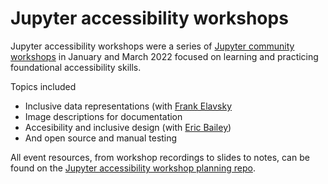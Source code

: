 # Jupyter accessibility workshops

Jupyter accessibility workshops were a series of [Jupyter community workshops](https://blog.jupyter.org/jupyter-community-workshops-cbd34ac82549)
in January and March 2022 focused on learning and practicing foundational
accessibility skills.

Topics included

- Inclusive data representations (with [Frank Elavsky](https://www.frank.computer/)
- Image descriptions for documentation
- Accesibility and inclusive design (with [Eric Bailey](https://ericwbailey.design/))
- And open source and manual testing

All event resources, from workshop recordings to slides to notes, can be found on the [Jupyter accessibility workshop planning repo](https://github.com/Quansight-Labs/jupyter-accessibility-workshops#readme).
